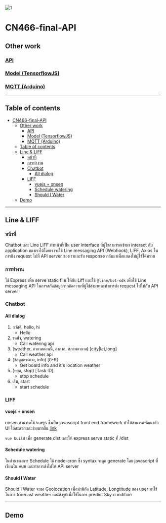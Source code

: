![1](https://user-images.githubusercontent.com/61135042/146673161-fb729d2f-79df-439e-9743-281dbff81c8a.png)

# CN466-final-API

## Other work

### [API](https://github.com/6110613228/cn466-final-api)

### [Model (TensorflowJS)](https://github.com/6110613228/cn466-final-model)

### [MQTT (Arduino)](https://github.com/6110613228/cn466-final-mqtt)

---

## Table of contents

- [CN466-final-API](#cn466-final-api)
  - [Other work](#other-work)
    - [API](#api)
    - [Model (TensorflowJS)](#model-tensorflowjs)
    - [MQTT (Arduino)](#mqtt-arduino)
  - [Table of contents](#table-of-contents)
  - [Line & LIFF](#line--liff)
    - [หน้าที่](#หน้าที่)
    - [การทำงาน](#การทำงาน)
    - [Chatbot](#chatbot)
      - [All dialog](#all-dialog)
    - [LIFF](#liff)
      - [vuejs + onsen](#vuejs--onsen)
      - [Schedule watering](#schedule-watering)
      - [Should I Water](#should-i-water)
  - [Demo](#demo)

---

## Line & LIFF

### หน้าที่

Chatbot เเละ Line LIFF ทำหน้าที่เป็น user interface ที่ผู้ใชสามารถเข้ามา interact กับ application ของเราได้โดยเราจะใช้ Line messaging API (Webhook), LIFF, Axios ในการยิง request ไปที่ API server ของเราเเละรับ response กลับมาเพื่อเเสดงให้ผู้ใช้ได้ทราบ

### การทำงาน

ใช้ Express เพื่อ serve static file ให้กับ Liff เเละใช้ `@line/bot-sdk` เพื่อใช้ Line messaging API ในการสกัดข้อมูลจากข้อความที่ผู้ใช้ส่งมาเเละทำการส่ง request ไปให้กับ API server

### Chatbot

#### All dialog

1. สวัสดี, hello, hi
    - Hello
2. รดน้ำ, watering
    - Call watering api
3. (weather, อากาศตอนนี้, อากาศ, สภาพอากาศ) [city|lat,long]
    - Call weather api
4.  (ข้อมูลกระถาง, info) [0-9]
    - Get board info and it's location weather
5.  (หยุด, stop) [Task ID]
    - stop schedule
6.  เริ่ม, start
    - start schedule

### LIFF

#### vuejs + onsen

onsen สามารถใช้ vuejs ซึ่งเป็น javascript front end framework ทำให้สามารถพัฒนาตัว UI ได้สะดวกเเละง่ายมากขึ้น [link](https://onsen.io/v2/api/vue/)

`vue build` เพื่อ generate dist เเละให้ express serve static ที่ /dist

#### Schedule watering

ในส่วนของการ Schedule ใช้ node-cron ซึ่ง syntax จะถูก generate โดย javascript ที่เขียนใน vue เเละทำการส่งไปให้ API server

#### Should I Water

Should I Water จะขอ Geolocation เพื่อนำพิกัด Latitude, Longtitude ของ user มาใช้ในการ forecast weather เเละส่งรูปเพื่อใช้ในการ predict Sky condition

---

## Demo
